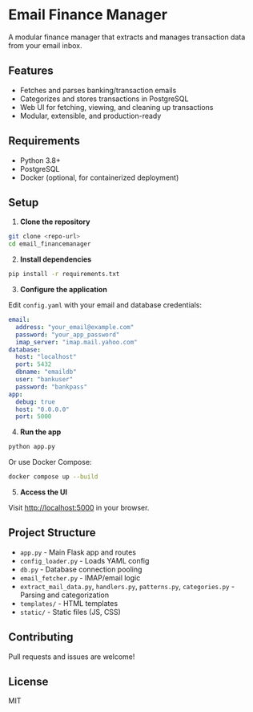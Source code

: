 # Email Finance Manager

A modular finance manager that extracts and manages transaction data from your email inbox.

## Features
- Fetches and parses banking/transaction emails
- Categorizes and stores transactions in PostgreSQL
- Web UI for fetching, viewing, and cleaning up transactions
- Modular, extensible, and production-ready

## Requirements
- Python 3.8+
- PostgreSQL
- Docker (optional, for containerized deployment)

## Setup

1. **Clone the repository**

```bash
git clone <repo-url>
cd email_financemanager
```

2. **Install dependencies**

```bash
pip install -r requirements.txt
```

3. **Configure the application**

Edit `config.yaml` with your email and database credentials:

```yaml
email:
  address: "your_email@example.com"
  password: "your_app_password"
  imap_server: "imap.mail.yahoo.com"
database:
  host: "localhost"
  port: 5432
  dbname: "emaildb"
  user: "bankuser"
  password: "bankpass"
app:
  debug: true
  host: "0.0.0.0"
  port: 5000
```

4. **Run the app**

```bash
python app.py
```

Or use Docker Compose:

```bash
docker compose up --build
```

5. **Access the UI**

Visit [http://localhost:5000](http://localhost:5000) in your browser.

## Project Structure

- `app.py` - Main Flask app and routes
- `config_loader.py` - Loads YAML config
- `db.py` - Database connection pooling
- `email_fetcher.py` - IMAP/email logic
- `extract_mail_data.py`, `handlers.py`, `patterns.py`, `categories.py` - Parsing and categorization
- `templates/` - HTML templates
- `static/` - Static files (JS, CSS)

## Contributing
Pull requests and issues are welcome!

## License
MIT
